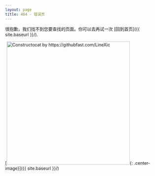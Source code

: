 ```yaml
---
layout: page
title: 404 - 错误页
---
```


很抱歉，我们找不到您要查找的页面。你可以去再试一次
[回到首页]({{ site.baseurl }}/).

[<img src="{{ site.baseurl }}/404.jpg" alt="Constructocat by https://githubfast.com/LineXic" style="width: 400px;"/>{: .center-image}]({{ site.baseurl }}/)
